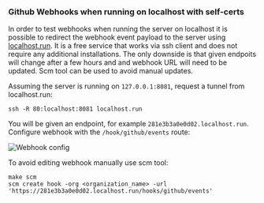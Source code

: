 ### Github Webhooks when running on localhost with self-certs

In order to test webhooks when running the server on localhost it is possible to redirect the webhook event payload to the server using [localhost.run](https://localhost.run/). It is a free service that works via ssh client and does not require any additional installations. The only downside is that given endpoits will change after a few hours and and webhook URL will need to be updated. Scm tool can be used to avoid manual updates.

Assuming the server is running on `127.0.0.1:8081`, request a tunnel from localhost.run:
```
ssh -R 80:localhost:8081 localhost.run
```

You will be given an endpoint, for example `281e3b3a0e0d02.localhost.run`. Configure webhook with the `/hook/github/events` route:

![Webhook config](./figures/webhooks-localhost.png)

To avoid editing webhook manually use scm tool:
```
make scm
scm create hook -org <organization_name> -url 'https://281e3b3a0e0d02.localhost.run/hooks/github/events' 
```
